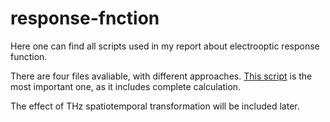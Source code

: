 # response-fnction

Here one can find all scripts used in my report about electrooptic response function. 

There are four files avaliable, with different approaches. [This script](../master/Response_Function_Kampfrath.py) is the most important one, as it includes complete calculation.

The effect of THz spatiotemporal transformation will be included later.
